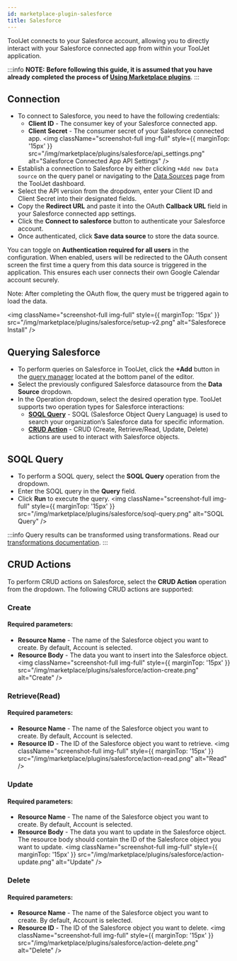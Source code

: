 ```yaml
---
id: marketplace-plugin-salesforce
title: Salesforce
---
```


ToolJet connects to your Salesforce account, allowing you to directly interact with your Salesforce connected app from within your ToolJet application.

:::info
**NOTE:** **Before following this guide, it is assumed that you have already completed the process of [Using Marketplace plugins](/docs/marketplace/marketplace-overview#using-marketplace-plugins)**.
:::

## Connection

- To connect to Salesforce, you need to have the following credentials:
  - **Client ID** - The consumer key of your Salesforce connected app.
  - **Client Secret** - The consumer secret of your Salesforce connected app.
  <img className="screenshot-full img-full" style={{ marginTop: '15px' }} src="/img/marketplace/plugins/salesforce/api_settings.png" alt="Salesforce Connected App API Settings" />
- Establish a connection to Salesforce by either clicking `+Add new Data source` on the query panel or navigating to the [Data Sources](/docs/data-sources/overview/) page from the ToolJet dashboard.
- Select the API version from the dropdown, enter your Client ID and Client Secret into their designated fields.
- Copy the **Redirect URL** and paste it into the OAuth **Callback URL** field in your Salesforce connected app settings.
- Click the **Connect to salesforce** button to authenticate your Salesforce account.
- Once authenticated, click **Save data source** to store the data source.

You can toggle on **Authentication required for all users** in the configuration. When enabled, users will be redirected to the OAuth consent screen the first time a query from this data source is triggered in the application. This ensures each user connects their own Google Calendar account securely.

Note: After completing the OAuth flow, the query must be triggered again to load the data.

<img className="screenshot-full img-full" style={{ marginTop: '15px' }} src="/img/marketplace/plugins/salesforce/setup-v2.png" alt="Salesforece Install" />

## Querying Salesforce

- To perform queries on Salesforce in ToolJet, click the **+Add** button in the [query manager](/docs/app-builder/query-panel/#query-manager) located at the bottom panel of the editor.
- Select the previously configured Salesforce datasource from the **Data Source** dropdown.
- In the Operation dropdown, select the desired operation type. ToolJet supports two operation types for Salesforce interactions:
  - **[SOQL Query](#soql-query)** - SOQL (Salesforce Object Query Language) is used to search your organization’s Salesforce data for specific information.
  - **[CRUD Action](#crud-actions)** - CRUD (Create, Retrieve/Read, Update, Delete) actions are used to interact with Salesforce objects.

## SOQL Query

- To perform a SOQL query, select the **SOQL Query** operation from the dropdown.
- Enter the SOQL query in the **Query** field.
- Click **Run** to execute the query.
    <img className="screenshot-full img-full" style={{ marginTop: '15px' }} src="/img/marketplace/plugins/salesforce/soql-query.png" alt="SOQL Query" />

:::info
Query results can be transformed using transformations. Read our [transformations documentation](/docs/beta/app-builder/custom-code/transform-data).
:::

## CRUD Actions

To perform CRUD actions on Salesforce, select the **CRUD Action** operation from the dropdown. The following CRUD actions are supported:

### Create

#### Required parameters:

- **Resource Name** - The name of the Salesforce object you want to create. By default, Account is selected.
- **Resource Body** - The data you want to insert into the Salesforce object.
    <img className="screenshot-full img-full" style={{ marginTop: '15px' }} src="/img/marketplace/plugins/salesforce/action-create.png" alt="Create" />

### Retrieve(Read)

#### Required parameters:

- **Resource Name** - The name of the Salesforce object you want to create. By default, Account is selected.
- **Resource ID** - The ID of the Salesforce object you want to retrieve.
    <img className="screenshot-full img-full" style={{ marginTop: '15px' }} src="/img/marketplace/plugins/salesforce/action-read.png" alt="Read" />

### Update

#### Required parameters:

- **Resource Name** - The name of the Salesforce object you want to create. By default, Account is selected.
- **Resource Body** - The data you want to update in the Salesforce object. The resource body should contain the ID of the Salesforce object you want to update.
    <img className="screenshot-full img-full" style={{ marginTop: '15px' }} src="/img/marketplace/plugins/salesforce/action-update.png" alt="Update" />

### Delete

#### Required parameters:

- **Resource Name** - The name of the Salesforce object you want to create. By default, Account is selected.
- **Resource ID** - The ID of the Salesforce object you want to delete.
    <img className="screenshot-full img-full" style={{ marginTop: '15px' }} src="/img/marketplace/plugins/salesforce/action-delete.png" alt="Delete" />
